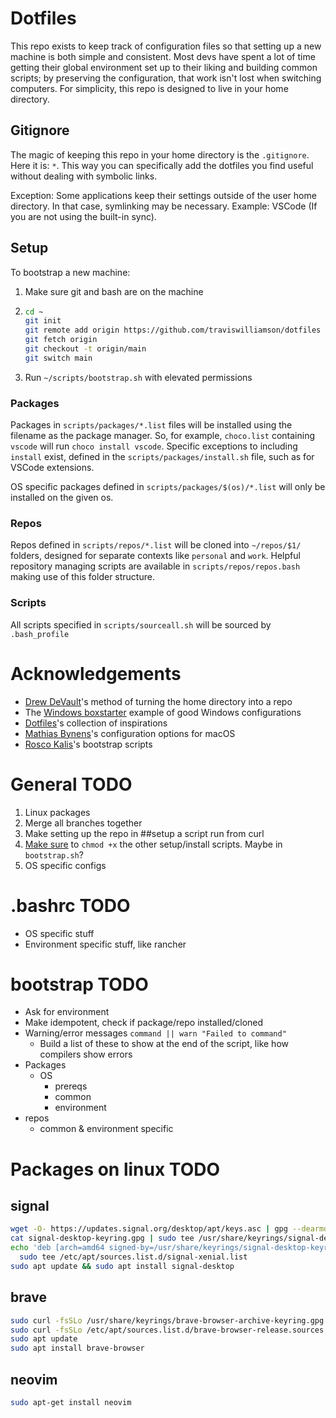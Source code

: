 # Dotfiles
This repo exists to keep track of configuration files so that setting up a new machine is both simple and consistent. Most devs have spent a lot of time getting their global environment set up to their liking and building common scripts; by preserving the configuration, that work isn't lost when switching computers. For simplicity, this repo is designed to live in your home directory.

## Gitignore
The magic of keeping this repo in your home directory is the `.gitignore`. Here it is: `*`. This way you can specifically add the dotfiles you find useful without dealing with symbolic links.

Exception: Some applications keep their settings outside of the user home directory. In that case, symlinking may be necessary. Example: VSCode (If you are not using the built-in sync).

## Setup
To bootstrap a new machine:
1. Make sure git and bash are on the machine
2. 
    ```bash
    cd ~
    git init
    git remote add origin https://github.com/traviswilliamson/dotfiles
    git fetch origin
    git checkout -t origin/main
    git switch main
    ```
7. Run `~/scripts/bootstrap.sh` with elevated permissions

### Packages
Packages in `scripts/packages/*.list` files will be installed using the filename as the package manager. So, for example, `choco.list` containing `vscode` will run `choco install vscode`. Specific exceptions to including `install` exist, defined in the `scripts/packages/install.sh` file, such as for VSCode extensions.

OS specific packages defined in `scripts/packages/$(os)/*.list` will only be installed on the given os.

### Repos
Repos defined in `scripts/repos/*.list` will be cloned into `~/repos/$1/` folders, designed for separate contexts like `personal` and `work`. Helpful repository managing scripts are available in `scripts/repos/repos.bash` making use of this folder structure.

### Scripts
All scripts specified in `scripts/sourceall.sh` will be sourced by `.bash_profile`

# Acknowledgements
- [Drew DeVault](https://drewdevault.com/2019/12/30/dotfiles.html)'s method of turning the home directory into a repo
- The [Windows boxstarter](https://github.com/microsoft/windows-dev-box-setup-scripts) example of good Windows configurations
- [Dotfiles](https://dotfiles.github.io/)'s collection of inspirations
- [Mathias Bynens](https://github.com/mathiasbynens/dotfiles)'s configuration options for macOS
- [Rosco Kalis](https://github.com/rkalis/dotfiles)'s bootstrap scripts

# General TODO
1. Linux packages
1. Merge all branches together
1. Make setting up the repo in ##setup a script run from curl
  1. [Make sure](https://askubuntu.com/a/409031) to `chmod +x` the other setup/install scripts. Maybe in `bootstrap.sh`?
1. OS specific configs

# .bashrc TODO

- OS specific stuff
- Environment specific stuff, like rancher

# bootstrap TODO
- Ask for environment
- Make idempotent, check if package/repo installed/cloned
- Warning/error messages `command || warn "Failed to command"`
  - Build a list of these to show at the end of the script, like how compilers show errors
- Packages
    - OS
        - prereqs
        - common
        - environment
- repos
    - common & environment specific

# Packages on linux TODO

## signal
```bash
wget -O- https://updates.signal.org/desktop/apt/keys.asc | gpg --dearmor > signal-desktop-keyring.gpg;
cat signal-desktop-keyring.gpg | sudo tee /usr/share/keyrings/signal-desktop-keyring.gpg > /dev/null
echo 'deb [arch=amd64 signed-by=/usr/share/keyrings/signal-desktop-keyring.gpg] https://updates.signal.org/desktop/apt xenial main' |\
  sudo tee /etc/apt/sources.list.d/signal-xenial.list
sudo apt update && sudo apt install signal-desktop
```

## brave
```bash
sudo curl -fsSLo /usr/share/keyrings/brave-browser-archive-keyring.gpg https://brave-browser-apt-release.s3.brave.com/brave-browser-archive-keyring.gpg
sudo curl -fsSLo /etc/apt/sources.list.d/brave-browser-release.sources https://brave-browser-apt-release.s3.brave.com/brave-browser.sources
sudo apt update
sudo apt install brave-browser
```

## neovim
```bash
sudo apt-get install neovim
```
